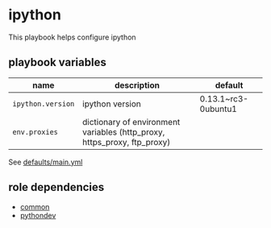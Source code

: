 # ipython

This playbook helps configure ipython

## playbook variables

|name|description|default|
|----|-----------|-------|
|`ipython.version`|ipython version|0.13.1~rc3-0ubuntu1|
|`env.proxies`|dictionary of environment variables (http_proxy, https_proxy, ftp_proxy)||

See [defaults/main.yml](https://github.com/ryankanno/playbooks/blob/master/ipython/defaults/main.yml)

## role dependencies

  * [common](https://github.com/ryankanno/playbooks/blob/master/common)
  * [pythondev](https://github.com/ryankanno/playbooks/blob/master/pythondev)
